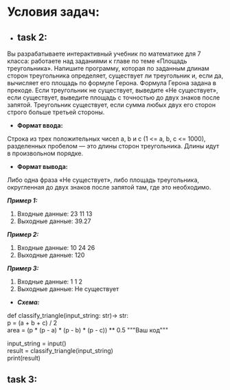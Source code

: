 # **Условия задач:**
- ## **task 2**:

Вы разрабатываете интерактивный учебник по математике для 7 класса: работаете над заданиями к главе по теме «Площадь треугольника». 
Напишите программу, которая по заданным длинам сторон треугольника определяет, существует ли треугольник и, если да, вычисляет его площадь по формуле Герона. Формула Герона задана в прекоде.
Если треугольник не существует, выведите «Не существует», если существует, выведите площадь с точностью до двух знаков после запятой. Треугольник существует, если сумма любых двух его сторон строго больше третьей стороны.

- **Формат ввода:**

Строка из трех положительных чисел a, b и c (1 <= a, b, c <= 1000), разделенных пробелом — это длины сторон треугольника. Длины идут в произвольном порядке.

- **Формат вывода:**

Либо одна фраза «Не существует», либо площадь треугольника, округленная до двух знаков после запятой там, где это необходимо.

**_Пример 1:_**   
1. Входные данные:  23 11 13  
2. Выходные данные: 39.27

_**Пример 2:**_
1. Входные данные:   10 24 26
2. Выходные данные:  120

**_Пример 3:_**
1. Входные данные:  1 1 2
2. Выходные данные: Не существует

- **_Схема:_**

def classify_triangle(input_string: str)-> str:   
    p = (a + b + c) / 2  
    area = (p * (p - a) * (p - b) * (p - c)) ** 0.5
    """Ваш код"""

input_string = input()  
result = classify_triangle(input_string)   
print(result)


## task 3:

